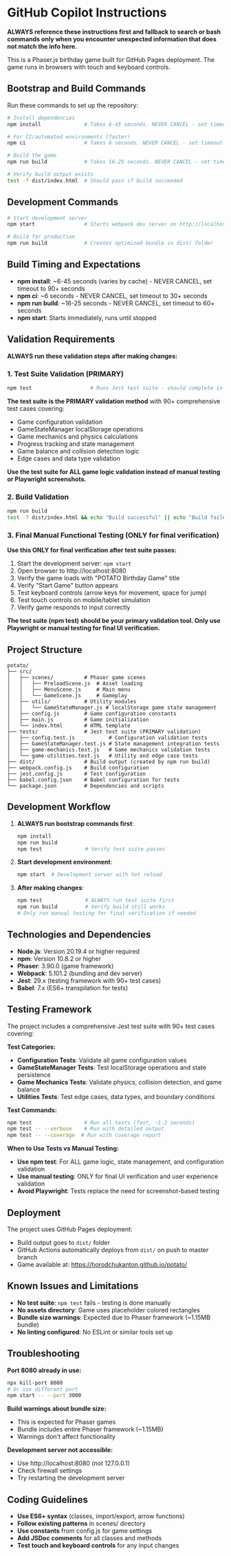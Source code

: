 # GitHub Copilot Instructions

**ALWAYS reference these instructions first and fallback to search or bash commands only when you encounter unexpected information that does not match the info here.**

This is a Phaser.js birthday game built for GitHub Pages deployment. The game runs in browsers with touch and keyboard controls.

## Bootstrap and Build Commands

Run these commands to set up the repository:

```bash
# Install dependencies 
npm install              # Takes 6-45 seconds. NEVER CANCEL - set timeout to 90+ seconds.

# For CI/automated environments (faster)
npm ci                   # Takes 6 seconds. NEVER CANCEL - set timeout to 30+ seconds.

# Build the game
npm run build            # Takes 16-25 seconds. NEVER CANCEL - set timeout to 60+ seconds.

# Verify build output exists
test -f dist/index.html  # Should pass if build succeeded
```

## Development Commands

```bash
# Start development server
npm start                # Starts webpack dev server on http://localhost:8080

# Build for production  
npm run build            # Creates optimized bundle in dist/ folder
```

## Build Timing and Expectations

- **npm install**: ~6-45 seconds (varies by cache) - NEVER CANCEL, set timeout to 90+ seconds
- **npm ci**: ~6 seconds - NEVER CANCEL, set timeout to 30+ seconds  
- **npm run build**: ~16-25 seconds - NEVER CANCEL, set timeout to 60+ seconds
- **npm start**: Starts immediately, runs until stopped

## Validation Requirements

**ALWAYS run these validation steps after making changes:**

### 1. Test Suite Validation (PRIMARY)
```bash
npm test                   # Runs Jest test suite - should complete in ~1-2 seconds
```
**The test suite is the PRIMARY validation method** with 90+ comprehensive test cases covering:
- Game configuration validation
- GameStateManager localStorage operations
- Game mechanics and physics calculations
- Progress tracking and state management
- Game balance and collision detection logic
- Edge cases and data type validation

**Use the test suite for ALL game logic validation instead of manual testing or Playwright screenshots.**

### 2. Build Validation
```bash
npm run build
test -f dist/index.html && echo "Build successful" || echo "Build failed"
```

### 3. Final Manual Functional Testing (ONLY for final verification)
**Use this ONLY for final verification after test suite passes:**

1. Start the development server: `npm start`
2. Open browser to http://localhost:8080
3. Verify the game loads with "POTATO Birthday Game" title
4. Verify "Start Game" button appears
5. Test keyboard controls (arrow keys for movement, space for jump)
6. Test touch controls on mobile/tablet simulation
7. Verify game responds to input correctly

**The test suite (npm test) should be your primary validation tool. Only use Playwright or manual testing for final UI verification.**

## Project Structure

```
potato/
├── src/
│   ├── scenes/          # Phaser game scenes
│   │   ├── PreloadScene.js  # Asset loading
│   │   ├── MenuScene.js     # Main menu
│   │   └── GameScene.js     # Gameplay
│   ├── utils/           # Utility modules
│   │   └── GameStateManager.js # localStorage game state management
│   ├── config.js        # Game configuration constants
│   ├── main.js          # Game initialization
│   └── index.html       # HTML template
├── tests/               # Jest test suite (PRIMARY validation)
│   ├── config.test.js           # Configuration validation tests
│   ├── GameStateManager.test.js # State management integration tests  
│   ├── game-mechanics.test.js   # Game mechanics validation tests
│   └── game-utilities.test.js   # Utility and edge case tests
├── dist/                # Build output (created by npm run build)
├── webpack.config.js    # Build configuration
├── jest.config.js       # Test configuration
├── babel.config.json    # Babel configuration for tests
└── package.json         # Dependencies and scripts
```

## Development Workflow

1. **ALWAYS run bootstrap commands first**:
   ```bash
   npm install
   npm run build
   npm test              # Verify test suite passes
   ```

2. **Start development environment**:
   ```bash
   npm start  # Development server with hot reload
   ```

3. **After making changes**:
   ```bash
   npm test              # ALWAYS run test suite first
   npm run build         # Verify build still works
   # Only run manual testing for final verification if needed
   ```

## Technologies and Dependencies

- **Node.js**: Version 20.19.4 or higher required
- **npm**: Version 10.8.2 or higher
- **Phaser**: 3.90.0 (game framework)
- **Webpack**: 5.101.2 (bundling and dev server)
- **Jest**: 29.x (testing framework with 90+ test cases)
- **Babel**: 7.x (ES6+ transpilation for tests)

## Testing Framework

The project includes a comprehensive Jest test suite with 90+ test cases covering:

**Test Categories:**
- **Configuration Tests**: Validate all game configuration values
- **GameStateManager Tests**: Test localStorage operations and state persistence
- **Game Mechanics Tests**: Validate physics, collision detection, and game balance
- **Utilities Tests**: Test edge cases, data types, and boundary conditions

**Test Commands:**
```bash
npm test                 # Run all tests (fast, ~1-2 seconds)
npm test -- --verbose    # Run with detailed output
npm test -- --coverage  # Run with coverage report
```

**When to Use Tests vs Manual Testing:**
- **Use npm test**: For ALL game logic, state management, and configuration validation
- **Use manual testing**: ONLY for final UI verification and user experience validation
- **Avoid Playwright**: Tests replace the need for screenshot-based testing

## Deployment

The project uses GitHub Pages deployment:
- Build output goes to `dist/` folder
- GitHub Actions automatically deploys from `dist/` on push to master branch
- Game available at: https://horodchukanton.github.io/potato/

## Known Issues and Limitations

- **No test suite**: `npm test` fails - testing is done manually
- **No assets directory**: Game uses placeholder colored rectangles
- **Bundle size warnings**: Expected due to Phaser framework (~1.15MB bundle)
- **No linting configured**: No ESLint or similar tools set up

## Troubleshooting

**Port 8080 already in use:**
```bash
npx kill-port 8080
# Or use different port
npm start -- --port 3000
```

**Build warnings about bundle size:**
- This is expected for Phaser games
- Bundle includes entire Phaser framework (~1.15MB)
- Warnings don't affect functionality

**Development server not accessible:**
- Use http://localhost:8080 (not 127.0.0.1)
- Check firewall settings
- Try restarting the development server

## Coding Guidelines

- **Use ES6+ syntax** (classes, import/export, arrow functions)
- **Follow existing patterns** in scenes/ directory
- **Use constants** from config.js for game settings
- **Add JSDoc comments** for all classes and methods
- **Test touch and keyboard controls** for any input changes
